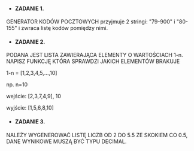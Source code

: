 - #### ZADANIE 1. 
GENERATOR KODÓW POCZTOWYCH przyjmuje 2 stringi: "79-900" i "80-155" i zwraca listę kodów pomiędzy nimi.

- #### ZADANIE 2. 
PODANA JEST LISTA ZAWIERAJĄCA ELEMENTY O WARTOŚCIACH 1-n. NAPISZ FUNKCJĘ KTÓRA SPRAWDZI JAKICH ELEMENTÓW BRAKUJE

1-n = [1,2,3,4,5,...,10]

np. n=10

wejście: [2,3,7,4,9], 10

wyjście: [1,5,6,8,10]

- #### ZADANIE 3.
NALEŻY WYGENEROWAĆ LISTĘ LICZB OD 2 DO 5.5 ZE SKOKIEM CO 0.5, DANE WYNIKOWE MUSZĄ BYĆ TYPU DECIMAL.
